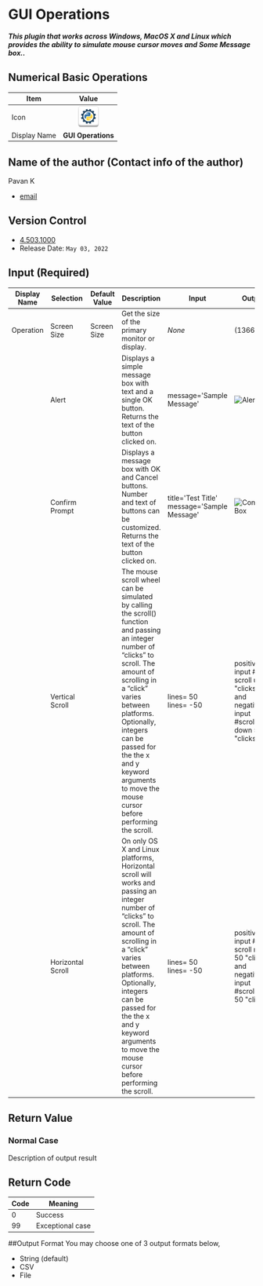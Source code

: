 # GUI Operations

***This plugin that works across Windows, MacOS X and Linux which provides the ability to simulate mouse cursor moves and Some Message box..***



## Numerical Basic Operations
Item | Value
---|:---:
Icon | ![GUI Operations](icon.png) 
Display Name | **GUI Operations**

## Name of the author (Contact info of the author)

Pavan K
* [email](mailto:pvnpavank@argos-labs.com) 
 
## Version Control 
* [4.503.1000](setup.yaml)
* Release Date: `May 03, 2022`

## Input (Required)
Display Name | Selection | Default Value | Description| Input| Output
---|---|---|---|---|---
Operation |Screen Size |Screen Size |  Get the size of the primary monitor or display.|*None*|(1366,766)| 
 &nbsp;|Alert|&nbsp;|Displays a simple message box with text and a single OK button. Returns the text of the button clicked on. | message='Sample Message' |![Alert Box](README_alert.jpg)|
&nbsp;|Confirm Prompt |&nbsp;|Displays a message box with OK and Cancel buttons. Number and text of buttons can be customized. Returns the text of the button clicked on. | title='Test Title' </br>message='Sample Message'|![Confirm Box](README_confirm.jpg)|  
&nbsp;|Vertical Scroll |&nbsp;|The mouse scroll wheel can be simulated by calling the scroll() function and passing an integer number of “clicks” to scroll. The amount of scrolling in a “click” varies between platforms. Optionally, integers can be passed for the the x and y keyword arguments to move the mouse cursor before performing the scroll. | lines= 50 </br>lines= -50|positive input  # scroll up 50 "clicks" and negative input  #scroll down 50 "clicks"| 
&nbsp;|Horizontal Scroll |&nbsp;|On only OS X and Linux platforms, Horizontal scroll will works and passing an integer number of “clicks” to scroll. The amount of scrolling in a “click” varies between platforms. Optionally, integers can be passed for the the x and y keyword arguments to move the mouse cursor before performing the scroll. | lines= 50 </br>lines= -50|positive input  # scroll right 50 "clicks and negative input  #scroll left 50 "clicks|  
## Return Value

### Normal Case
Description of output result

## Return Code
Code | Meaning
---|---
0 | Success
99 | Exceptional case

##Output Format
You may choose one of 3 output formats below,

<ul>
  <li>String (default)</li>
  <li>CSV</li>
  <li>File</li>
</ul>  

 
